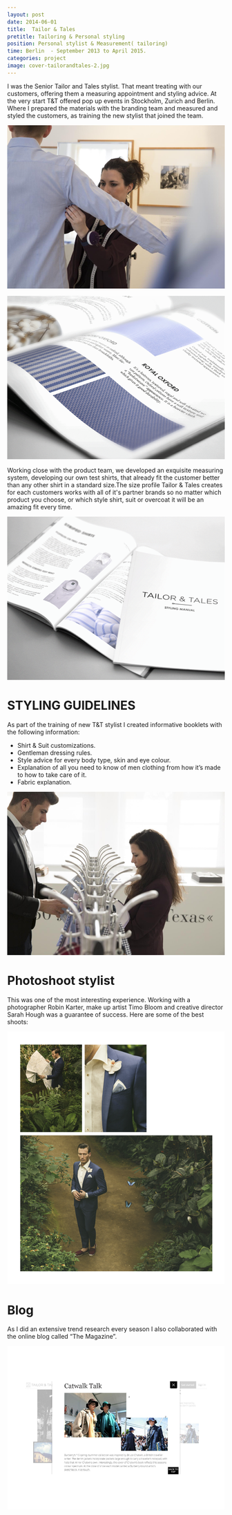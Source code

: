```yaml
---
layout: post
date: 2014-06-01
title:  Tailor & Tales
pretitle: Tailoring & Personal styling
position: Personal stylist & Measurement( tailoring)
time: Berlin  - September 2013 to April 2015.
categories: project
image: cover-tailorandtales-2.jpg
---
```



I was the Senior Tailor and Tales stylist. That meant treating with our customers, offering them a measuring appointment and styling advice. At the very start T&T offered pop up events in Stockholm, Zurich and Berlin. Where I prepared the materials with the branding team and measured and styled the customers, as training the new stylist that joined the team.


![ALT](/assets/images/img-tailor2-1.png)

![ALT](/assets/images/img-tailor2-3.png)


Working close with the product team, we developed an exquisite measuring system, developing our own test shirts, that already fit the customer better than any other shirt in a standard size.The size profile Tailor & Tales creates for each customers works with all of it's partner brands so no matter which product you choose, or which style shirt, suit or overcoat it will be an amazing fit every time.


![ALT](/assets/images/img-tailor2-2.png)

# STYLING GUIDELINES

 As part of the training of new T&T stylist I created informative booklets with the following information:

- Shirt & Suit customizations.
- Gentleman dressing rules.
- Style advice for every body type, skin and eye colour.
- Explanation of all you need to know of men clothing from how it’s made to how to take care of it.
- Fabric explanation.

![ALT](/assets/images/img-tailor2-4.png)


# Photoshoot stylist

This was one of the most interesting experience. Working with a photographer Robin Karter, make up artist Timo Bloom and creative director Sarah Hough was a guarantee of success. Here are some of the best shoots:

![ALT](/assets/images/img-tailor1-2.png)

# Blog

As I did an extensive trend research every season I also collaborated with the online blog called “The Magazine”.  


![ALT](/assets/images/img-tailor2-5.png)
